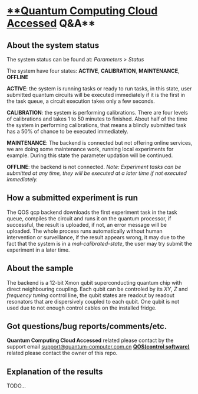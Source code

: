 # [**Quantum Computing Cloud Accessed](http://quantumcomputer.ac.cn) Q&A**

## About the system status
The system status can be found at: _Parameters_ > _Status_

The system have four states: **ACTIVE**, **CALIBRATION**, **MAINTENANCE**, **OFFLINE**

**ACTIVE**: the system is running tasks or ready to run tasks, in this state, user submitted quantum circuits will be executed
immediately if it is the first in the task queue, a circuit execution takes only a few seconds.

**CALIBRATION**: the system is performing calibrations. There are four levels of calibrations and takes 1 to 50 minutes to finished. About half of the time the system in performing calibrations, that means a blindly submitted task has a 50% of chance to be executed immediately.

**MAINTENANCE**: The backend is connected but not offering online services, we are doing some maintenance work, running local experiments
for example. During this state the parameter updation will be continued. 

**OFFLINE**: the backend is not connected.
_Note: Experiment tasks can be submitted at any time, they will be executed at a later time if not executed immediately._  

## How a submitted experiment is run
The QOS qcp backend downloads the first experiment task in the task queue, compiles the circuit and runs it on the quantum processor, if successful, the result is uploaded, if not, an error message will be uploaded. The whole process runs automatically without human intervention or surveillance, if the result appears wrong, it may due to the fact that the system is in a _mal-calibrated-state_, the user may try submit the experiment in a later time.

## About the sample
The backend is a 12-bit Xmon qubit superconducting quantum chip with direct neighbouring coupling. Each qubit can be controled by its _XY_, _Z_ and _frequency tuning_ control line, the qubit states are readout by readout resonators that are dispersively coupled to each qubit. One qubit is not used due to not enough control cables on the installed fridge.

## Got questions/bug reports/comments/etc.
**Quantum Computing Cloud Accessed** related please contact by the support email support@quantum-computer.com.cn
[**QOS(control software)**](https://github.com/YulinWu/QOS-v0.1) related please contact the owner of this repo.

## Explanation of the results 
TODO...
